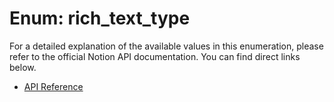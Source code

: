 # Enum: rich_text_type

For a detailed explanation of the available values in this enumeration, please refer to the official Notion API documentation. You can find direct links below.

- [API Reference](https://developers.notion.com/reference/rich-text)

